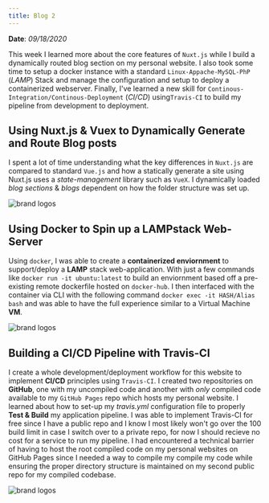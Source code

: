 ```yaml
---
title: Blog 2
---
```


**Date**: _09/18/2020_

This week I learned more about the core features of `Nuxt.js` while I build a dynamically routed blog section on my personal website. I also took some time to setup a docker instance with a standard `Linux-Appache-MySQL-PhP` (_LAMP_) Stack and manage the configuration and setup to deploy a containerized webserver. Finally, I've learned a new skill for `Continous-Integration/Continous-Deployment` (_CI/CD_) using`Travis-CI` to build my pipeline from development to deployment.

## Using Nuxt.js & Vuex to Dynamically Generate and Route Blog posts

I spent a lot of time understanding what the key differences in `Nuxt.js` are compared to standard `Vue.js` and how a statically generate a site using Nuxt.js uses a _state-management_ library such as `VueX`. I dynamically loaded _blog sections_ & _blogs_ dependent on how the folder structure was set up.

<img src="/assets/blog-file-structure.png" style="max-width: 30rem;" alt="brand logos" />

## Using Docker to Spin up a LAMPstack Web-Server

Using `docker`, I was able to create a **containerized enviornment** to support/deploy a **LAMP** stack web-application. With just a few commands like `docker run -it ubuntu:latest` to build an enviornment based off a pre-existing remote dockerfile hosted on `docker-hub`. I then interfaced with the container via CLI with the following command `docker exec -it HASH/Alias bash` and was able to have the full experience similar to a Virtual Machine **VM**.

<img src="/assets/docker-container.png" style="max-width: 30rem;" alt="brand logos" />

## Building a CI/CD Pipeline with Travis-CI

I create a whole development/deployment workflow for this website to implement **CI/CD** principles using `Travis-CI`. I created two repositories on **GitHub**, one with my uncompiled code and another with _only_ compiled code available to my `GitHub Pages` repo which hosts my personal website. I learned about how to set-up my _travis.yml_ configuration file to properly **Test & Build** my application pipeline. I was able to implement Travis-CI for free since I have a public repo and I know I most likely won't go over the 100 build limit in case I switch over to a private repo, for now I should recieve no cost for a service to run my pipeline. I had encountered a technical barrier of having to host the root compiled code on my personal websites on GitHub Pages since I needed a way to compile my compile my code while ensuring the proper directory structure is maintained on my second public repo for my compiled codebase.

<img src="/assets/travis-ci.png" style="max-width: 30rem;" alt="brand logos" />
